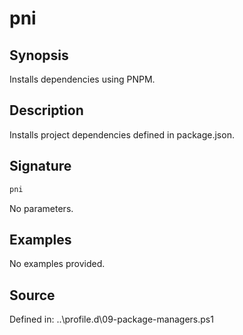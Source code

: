 # pni

## Synopsis

Installs dependencies using PNPM.

## Description

Installs project dependencies defined in package.json.

## Signature

```powershell
pni
```

No parameters.

## Examples

No examples provided.

## Source

Defined in: ..\profile.d\09-package-managers.ps1
